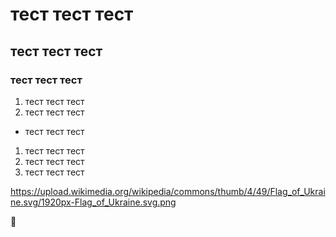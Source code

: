 # тест тест тест
## тест тест тест
### тест тест тест
1. тест тест тест
2. тест тест тест
* тест тест тест
1. тест тест тест
1. тест тест тест
4. тест тест тест

https://upload.wikimedia.org/wikipedia/commons/thumb/4/49/Flag_of_Ukraine.svg/1920px-Flag_of_Ukraine.svg.png

:eggplant:	
